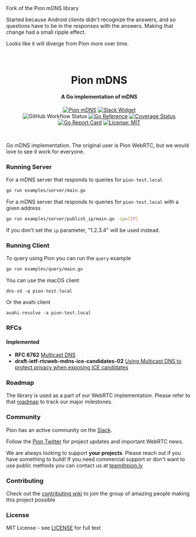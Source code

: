 ##
Fork of the Pion mDNS library

Started because Android clients didn't recognize the answers, and so questions have to be in the responses with the answers. Making that change had a small ripple effect.

Looks like it will diverge from Pion more over time.


<h1 align="center">
  <br>
  Pion mDNS
  <br>
</h1>
<h4 align="center">A Go implementation of mDNS</h4>
<p align="center">
  <a href="https://pion.ly"><img src="https://img.shields.io/badge/pion-mdns-gray.svg?longCache=true&colorB=brightgreen" alt="Pion mDNS"></a>
  <a href="https://pion.ly/slack"><img src="https://img.shields.io/badge/join-us%20on%20slack-gray.svg?longCache=true&logo=slack&colorB=brightgreen" alt="Slack Widget"></a>
  <br>
  <img alt="GitHub Workflow Status" src="https://img.shields.io/github/actions/workflow/status/pion/mdns/test.yaml">
  <a href="https://pkg.go.dev/github.com/pion/mdns"><img src="https://pkg.go.dev/badge/github.com/pion/mdsn.svg" alt="Go Reference"></a>
  <a href="https://codecov.io/gh/pion/mdns"><img src="https://codecov.io/gh/pion/mdns/branch/master/graph/badge.svg" alt="Coverage Status"></a>
  <a href="https://goreportcard.com/report/github.com/pion/mdns"><img src="https://goreportcard.com/badge/github.com/pion/mdns" alt="Go Report Card"></a>
  <a href="LICENSE"><img src="https://img.shields.io/badge/License-MIT-yellow.svg" alt="License: MIT"></a>
</p>
<br>

Go mDNS implementation. The original user is Pion WebRTC, but we would love to see it work for everyone.

### Running Server
For a mDNS server that responds to queries for `pion-test.local`
```sh
go run examples/server/main.go
```

For a mDNS server that responds to queries for `pion-test.local` with a given address
```sh
go run examples/server/publish_ip/main.go -ip=[IP]
```
If you don't set the `ip` parameter, "1.2.3.4" will be used instead.


### Running Client
To query using Pion you can run the `query` example
```sh
go run examples/query/main.go
```

You can use the macOS client
```
dns-sd -q pion-test.local
```

Or the avahi client
```
avahi-resolve -a pion-test.local
```

### RFCs
#### Implemented
- **RFC 6762** [Multicast DNS][rfc6762]
- **draft-ietf-rtcweb-mdns-ice-candidates-02** [Using Multicast DNS to protect privacy when exposing ICE candidates](https://datatracker.ietf.org/doc/html/draft-ietf-rtcweb-mdns-ice-candidates-02.html)

[rfc6762]: https://tools.ietf.org/html/rfc6762

### Roadmap
The library is used as a part of our WebRTC implementation. Please refer to that [roadmap](https://github.com/pion/webrtc/issues/9) to track our major milestones.

### Community
Pion has an active community on the [Slack](https://pion.ly/slack).

Follow the [Pion Twitter](https://twitter.com/_pion) for project updates and important WebRTC news.

We are always looking to support **your projects**. Please reach out if you have something to build!
If you need commercial support or don't want to use public methods you can contact us at [team@pion.ly](mailto:team@pion.ly)

### Contributing
Check out the [contributing wiki](https://github.com/pion/webrtc/wiki/Contributing) to join the group of amazing people making this project possible

### License
MIT License - see [LICENSE](LICENSE) for full text
